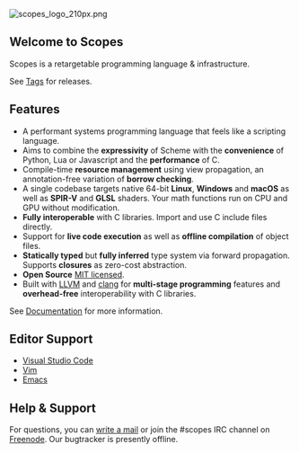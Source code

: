 ![scopes_logo_210px.png](https://hg.sr.ht/~duangle/scopes/raw/default/extras/images/scopes_logo_210px.png)

Welcome to Scopes
-----------------

Scopes is a retargetable programming language & infrastructure.

See [Tags](tags) for releases.

Features
--------

* A performant systems programming language that feels like a scripting language.
* Aims to combine the **expressivity** of Scheme with the **convenience** of Python, Lua or Javascript and the **performance** of C.
* Compile-time **resource management** using view propagation, an annotation-free variation of **borrow checking**.
* A single codebase targets native 64-bit **Linux**, **Windows** and **macOS** as well as **SPIR-V** and **GLSL** shaders. Your math functions run on CPU and GPU without modification.
* **Fully interoperable** with C libraries. Import and use C include files directly.
* Support for **live code execution** as well as **offline compilation** of object files.
* **Statically typed** but **fully inferred** type system via forward propagation. Supports **closures** as zero-cost abstraction.
* **Open Source** [MIT licensed](http://opensource.org/licenses/MIT).
* Built with [LLVM](http://llvm.org/) and [clang](http://llvm.org/) for **multi-stage programming** features and **overhead-free** interoperability with C libraries.

See [Documentation](http://scopes.readthedocs.io/en/latest/) for more information.

Editor Support
--------------

* [Visual Studio Code](https://marketplace.visualstudio.com/items?itemName=duangle.scopes#overview)
* [Vim](https://github.com/radgeRayden/vim-scopes)
* [Emacs](https://github.com/radgeRayden/emacs-scopes-mode)

Help & Support
--------------

For questions, you can [write a mail](mailto:support@duangle.com) or join the #scopes IRC channel on [Freenode](https://freenode.net/). Our bugtracker is presently offline.
